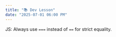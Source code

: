 ```yaml
---
title: "📚 Dev Lesson"
date: "2025-07-01 06:00 PM"
---
```


JS: Always use `===` instead of `==` for strict equality.

